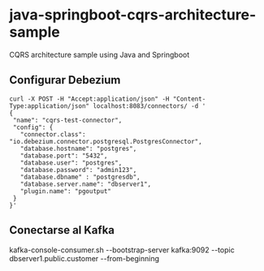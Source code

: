 # java-springboot-cqrs-architecture-sample

CQRS architecture sample using Java and Springboot

## Configurar Debezium

```shell
curl -X POST -H "Accept:application/json" -H "Content-Type:application/json" localhost:8083/connectors/ -d '
{
 "name": "cqrs-test-connector",
 "config": {
   "connector.class": "io.debezium.connector.postgresql.PostgresConnector",
   "database.hostname": "postgres",
   "database.port": "5432",
   "database.user": "postgres",
   "database.password": "admin123",
   "database.dbname" : "postgresdb",
   "database.server.name": "dbserver1",
   "plugin.name": "pgoutput"
 }
}'
```

## Conectarse al Kafka

kafka-console-consumer.sh --bootstrap-server kafka:9092 --topic dbserver1.public.customer --from-beginning